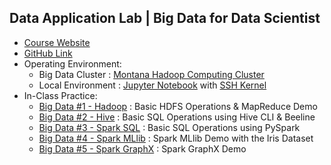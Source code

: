## Data Application Lab | Big Data for Data Scientist

* <a href="https://www.dataapplab.com/datascience/">Course Website</a>
* <a href="https://github.com/smartzdp/Data-Application-Lab/edit/master/Data%20Scientist%20Bootcamp/Big%20Data%20for%20Data%20Scientist">GitHub Link</a>
* Operating Environment:
  * Big Data Cluster : <a href="https://montana.dataapplab.com/">Montana Hadoop Computing Cluster</a>
  * Local Environment : <a href="https://jupyter.org/">Jupyter Notebook</a> with <a href="https://github.com/NII-cloud-operation/sshkernel">SSH Kernel</a>
* In-Class Practice:
  * <a href="https://smartzdp.github.io/dataapplab/bigdata/Big-Data-1-Hadoop.html">Big Data #1 - Hadoop</a> : Basic HDFS Operations & MapReduce Demo
  * <a href="https://smartzdp.github.io/dataapplab/bigdata/Big-Data-2-Hive.html">Big Data #2 - Hive</a> : Basic SQL Operations using Hive CLI & Beeline
  * <a href="https://smartzdp.github.io/dataapplab/bigdata/Big-Data-3-Spark-SQL.html">Big Data #3 - Spark SQL</a> : Basic SQL Operations using PySpark
  * <a href="https://smartzdp.github.io/dataapplab/bigdata/Big-Data-4-Spark-MLlib.html">Big Data #4 - Spark MLlib</a> : Spark MLlib Demo with the Iris Dataset
  * <a href="https://smartzdp.github.io/dataapplab/bigdata/Big-Data-5-Spark-GraphX.html">Big Data #5 - Spark GraphX</a> : Spark GraphX Demo
